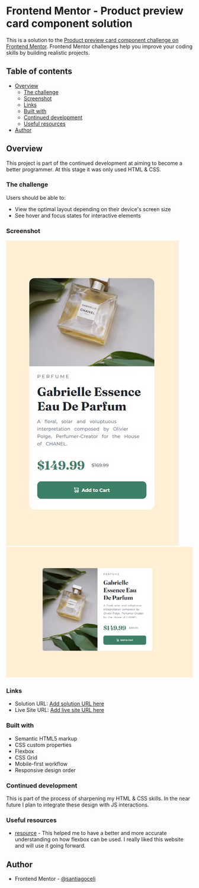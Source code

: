 # Frontend Mentor - Product preview card component solution

This is a solution to the [Product preview card component challenge on Frontend Mentor](https://www.frontendmentor.io/challenges/product-preview-card-component-GO7UmttRfa). Frontend Mentor challenges help you improve your coding skills by building realistic projects. 

## Table of contents

- [Overview](#overview)
  - [The challenge](#the-challenge)
  - [Screenshot](#screenshot)
  - [Links](#links)
  - [Built with](#built-with)
  - [Continued development](#continued-development)
  - [Useful resources](#useful-resources)
- [Author](#author)


## Overview

This project is part of the continued development at aiming to become a better programmer. At this stage it was only used HTML & CSS.
### The challenge

Users should be able to:

- View the optimal layout depending on their device's screen size
- See hover and focus states for interactive elements

### Screenshot

![](./images/mobile_View.jpg)
![](./images/desktop_View.jpg)


### Links

- Solution URL: [Add solution URL here](https://your-solution-url.com)
- Live Site URL: [Add live site URL here](https://your-live-site-url.com)


### Built with

- Semantic HTML5 markup
- CSS custom properties
- Flexbox
- CSS Grid
- Mobile-first workflow
- Responsive design order


### Continued development

This is part of the process of sharpening my HTML & CSS skills. In the near future I plan to integrate these design with JS interactions.


### Useful resources

- [resource](https://css-tricks.com/snippets/css/a-guide-to-flexbox/) - This helped me to have a better and more accurate understanding on how flexbox can be used. I really liked this website and will use it going forward.


## Author

- Frontend Mentor - [@santiagoceli](https://www.frontendmentor.io/profile/santiagoceli)

